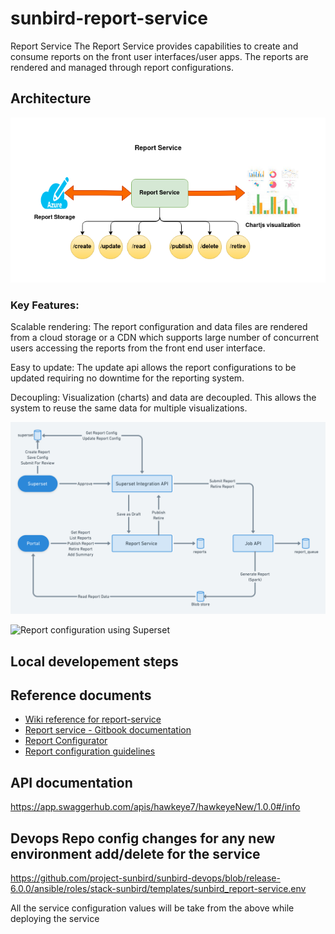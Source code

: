 # sunbird-report-service
Report Service
The Report Service provides capabilities to create and consume reports on the front user interfaces/user apps. The reports are rendered and managed through report configurations.

## Architecture
![Core architecture of report service](./docs/architecture-1.png)

### Key Features:
Scalable rendering: The report configuration and data files are rendered from a cloud storage or a CDN which supports large number of concurrent users accessing the reports from the front end user interface.

Easy to update: The update api allows the report configurations to be updated requiring no downtime for the reporting system.

Decoupling: Visualization (charts) and data are decoupled. This allows the system to reuse the same data for multiple visualizations.

![Infra Architecture](./docs/architecture.png)

![Report configuration using Superset](./docs/report-configuration-superset.png.png)

## Local developement steps

## Reference documents
* [Wiki reference for report-service](https://project-sunbird.atlassian.net/wiki/spaces/UM/pages/3267264528/Hawkeye+Reports)  
* [Report service - Gitbook documentation](https://obsrv.sunbird.org/previous-versions/sb-5.0-version/learn/product-and-developer-guide/report-service)  
* [Report Configurator](https://obsrv.sunbird.org/previous-versions/sb-5.0-version/learn/product-and-developer-guide/report-configurator)  
* [Report configuration guidelines](https://4099675733-files.gitbook.io/~/files/v0/b/gitbook-x-prod.appspot.com/o/spaces%2FttPCtrHlLrl4MRuGlakt%2Fuploads%2Fgit-blob-151cd2eb14351a947ad35925f0fea40a0de77fda%2FSB%20Report%20Configuration%20Guide.pdf?alt=media&token=510629de-133a-4007-a0fd-0dda16b04a06)  



## API documentation
https://app.swaggerhub.com/apis/hawkeye7/hawkeyeNew/1.0.0#/info

## Devops Repo config changes for any new environment add/delete for the service
https://github.com/project-sunbird/sunbird-devops/blob/release-6.0.0/ansible/roles/stack-sunbird/templates/sunbird_report-service.env

All the service configuration values will be take from the above while deploying the service
